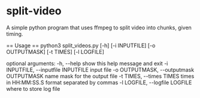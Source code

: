 # split-video
A simple python program that uses ffmpeg to split video into chunks, given timing.

== Usage ==
python3 split_videos.py [-h] [-i INPUTFILE] [-o OUTPUTMASK] [-t TIMES]
                       [-l LOGFILE]

optional arguments:
  -h, --help            show this help message and exit
  -i INPUTFILE, --inputfile INPUTFILE
                        input file
  -o OUTPUTMASK, --outputmask OUTPUTMASK
                        name mask for the output file
  -t TIMES, --times TIMES
                        times in HH:MM:SS.S format separated by commas
  -l LOGFILE, --logfile LOGFILE
                        where to store log file
